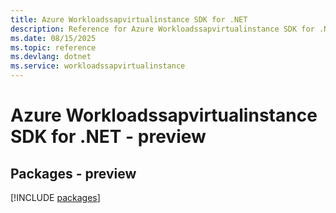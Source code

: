 ```yaml
---
title: Azure Workloadssapvirtualinstance SDK for .NET
description: Reference for Azure Workloadssapvirtualinstance SDK for .NET
ms.date: 08/15/2025
ms.topic: reference
ms.devlang: dotnet
ms.service: workloadssapvirtualinstance
---
```

# Azure Workloadssapvirtualinstance SDK for .NET - preview
## Packages - preview
[!INCLUDE [packages](workloadssapvirtualinstance-index.md)]